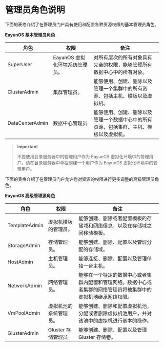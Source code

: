 # 管理员角色说明

下面的表格介绍了在管理员门户具有使用和配置各种资源权限的基本管理员角色。

**EayunOS 基本管理员角色**

|角色|权限|备注|
|----|----|----|
|SuperUser|EayunOS 虚拟化环境系统管理员。|对所有层次的所有对象具有完全的权限，能够管理所有数据中心中的所有对象。|
|ClusterAdmin|集群管理员。|能够使用、创建、删除以及管理一个集群中的所有资源、包括主机、模板以及虚拟机。|
|DataCenterAdmin|数据中心管理员|能够使用、创建、删除以及管理一个数据中心中的所有资源，包括集群、主机、模板以及虚拟机。|

> **Important**
>
> 不要使用目录服务器中的管理用户作为 EayunOS
> 虚拟化环境中的管理用户。请在目录服务器中单独创建一个用户作为 EayunOS
> 虚拟化环境中的管理用户。

下面的表格介绍了在管理员门户允许您对资源的权限进行更多调整的高级管理员角色。

**EayunOS 高级管理源角色**

|角色|权限|备注|
|----|----|----|
|TemplateAdmin|虚拟机模板的管理员。|能够创建、删除或者配置模板的存储域和网络信息，以及在存储域之间移动模板。|
|StorageAdmin|存储管理员。|能够创建、删除、配置以及管理分配的存储域。|
|HostAdmin|主机管理员。|能够连接、删除、配置以及管理单独一台主机。|
|NetworkAdmin|网络管理员。|能够在一个特定的数据中心或者集群内配置和管理网络。数据中心或者集群的网络管理员将被集群中的虚拟机池继承网络权限。|
|VmPoolAdmin|虚拟机池的系统管理员。|能够创建、删除和配置虚拟机池，分配或者删除虚拟机池用户，并对该池中的虚拟机进行基本的操作。|
|GlusterAdmin|Gluster 存储管理员|能够创建、删除、配置以及管理 Gluster 存储卷。|


